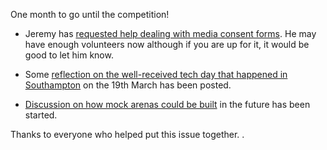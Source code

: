 One month to go until the competition!

- Jeremy has [requested help dealing with media consent forms][list-mcf]. He may have enough volunteers now although if you are up for it, it would be good to let him know.

- Some [reflection on the well-received tech day that happened in Southampton][list-techday] on the 19th March has been posted.

- [Discussion on how mock arenas could be built][list-mockarena] in the future has been started.

Thanks to everyone who helped put this issue together. .


[list-mcf]: https://groups.google.com/d/topic/srobo/RuRNplPSgSQ/discussion
[list-techday]: https://groups.google.com/d/topic/srobo/bp1ERhRAiuY/discussion
[list-mockarena]: https://groups.google.com/d/topic/srobo-devel/Su2wAuB7JHo/discussion

